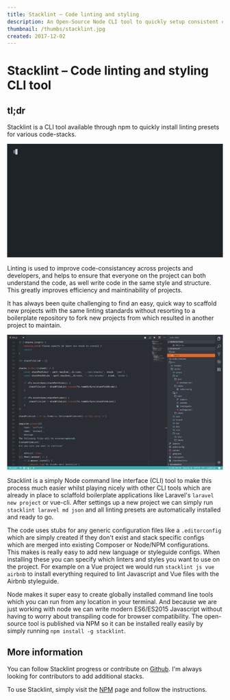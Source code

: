 ```yaml
---
title: Stacklint – Code linting and styling
description: An Open-Source Node CLI tool to quickly setup consistent code linting presets for PHP, Laravel, Javscript and Vue.js.
thumbnail: /thumbs/stacklint.jpg
created: 2017-12-02
---
```


# Stacklint – Code linting and styling CLI tool

## tl;dr

Stacklint is a CLI tool available through npm to quickly install linting presets for various code-stacks.

![Stacklint Node CLI demo](./stacklint-demo.gif)

Linting is used to improve code-consistancey across projects and developers, and helps to ensure that everyone on the project can both understand the code, as well write code in the same style and structure. This greatly improves efficiency and maintinability of projects.

It has always been quite challenging to find an easy, quick way to scaffold new projects with the same linting standards without resorting to a boilerplate repository to fork new projects from which resulted in another project to maintain.

![Stacklint Node CLI screenshot](./stacklint-code.png)

Stacklint is a simply Node command line interface (CLI) tool to make this process much easier whilst playing nicely with other CLI tools which are already in place to sclaffold boilerplate applications like Laravel's `laravel new project` or vue-cli. After settings up a new project we can simply run `stacklint laravel md json` and all linting presets are automatically installed and ready to go.

The code uses stubs for any generic configuration files like a `.editorconfig` which are simply created if they don't exist and stack specific configs which are merged into existing Composer or Node/NPM configurations. This makes is really easy to add new language or styleguide configs. When installing these you can specify which linters and styles you want to use on the project. For example on a Vue project we would run `stacklint js vue airbnb` to install everything required to lint Javascript and Vue files with the Airbnb styleguide.

Node makes it super easy to create globally installed command line tools which you can run from any location in your terminal. And because we are just working with node we can write modern ES6/ES2015 Javascript without having to worry about transpiling code for browser compatibility. The open-source tool is published via NPM so it can be installed really easily by simply running `npm install -g stacklint`.

## More information

You can follow Stacklint progress or contribute on [Github](https://github.com/thesold/stacklint). I'm always looking for contributors to add additional stacks.

To use Stacklint, simply visit the [NPM](https://www.npmjs.com/package/stacklint) page and follow the instructions.
